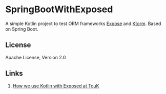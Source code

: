 # SpringBootWithExposed

A simple Kotlin project to test ORM frameworks [Expose](https://github.com/JetBrains/Exposed/wiki/DAO) and [Ktorm](https://www.ktorm.org/en/schema-definition.html).
Based on Spring Boot.


## License 

Apache License, Version 2.0

## Links

1. [How we use Kotlin with Exposed at TouK](https://touk.pl/blog/2019/02/12/how-we-use-kotlin-with-exposed-at-touk/)
